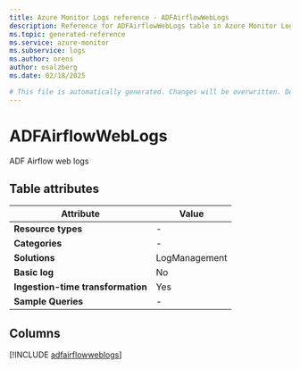 ```yaml
---
title: Azure Monitor Logs reference - ADFAirflowWebLogs
description: Reference for ADFAirflowWebLogs table in Azure Monitor Logs.
ms.topic: generated-reference
ms.service: azure-monitor
ms.subservice: logs
ms.author: orens
author: osalzberg
ms.date: 02/18/2025

# This file is automatically generated. Changes will be overwritten. Do not change this file directly.
---
```


# ADFAirflowWebLogs

ADF Airflow web logs


## Table attributes

|Attribute|Value|
|---|---|
|**Resource types**|-|
|**Categories**|-|
|**Solutions**| LogManagement|
|**Basic log**|No|
|**Ingestion-time transformation**|Yes|
|**Sample Queries**|-|



## Columns
  
[!INCLUDE [adfairflowweblogs](~/reusable-content/ce-skilling/azure/includes/azure-monitor/reference/tables/adfairflowweblogs-include.md)]
